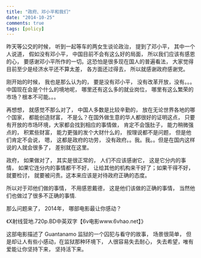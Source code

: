```yaml
---
title: "政府、邓小平和我们"
date: "2014-10-25"
comments: true
tags: [policy]
---
```


昨天等公交的时候， 听到一起等车的两女生谈论政治， 提到了邓小平， 其中一个人说道， 假如没有邓小平， 中国目前不会有这么好的局面， 所以我们应该有感恩的心， 要感谢邓小平所作的一切。这恐怕是很多现在国人的普遍看法， 大家觉得目前至少是经济水平还不算太差， 各方面还过得去， 所以就感谢政府感谢党。


刚开始的时候， 我也是那么认为的， 要是没有邓小平， 没有改革开放，没有。。。中国现在会是个什么的境地呢， 哪里还有这么多的就业岗位， 哪里有这么繁荣的市场？根本不可能。。。

再想想， 就感觉不那么对了， 中国人多数是比较辛勤的， 放在无论世界各地的哪个国家， 都能创造财富， 不是么？在国外做生意的华人都很好的证明这点， 只要有开放的市场环境，大家都会找到相应的事情做， 肯定不会饿肚子， 能力稍微强点的， 积累些财富， 能力更强的发个大财什么的， 按理说都不是问题， 但是他们肯定不会说， 嗯， 这都是政府的功劳， 没有政府。。我。我。。但是在国内这样说的人就会很多了， 差别就在这里。



政府， 如果做对了， 其实是很正常的， 人们不应该感谢它， 这是它分内的事情， 如果它连分内的事情都干不好， 让给其他的机构来干好了；如果干得不好， 就要检讨， 就要被问责。这本来应该是对待政府正确的态度。

所以对于邓他们做的事情， 不用感恩戴德， 这是他们该做的正确的事情， 当然他们也做过了很多不正确的事情.

那么问题来了， 2014年， 哪部电影最让你感动？

《X射线营地.720p.BD中英双字【6v电影www.6vhao.net】》


这部电影描述了 Guantanamo 监狱的一个囚犯与看守的故事， 场景很简单， 但是却让人有些小感动，在监狱那种环境下， 人很容易失去耐心， 失去希望，唯有爱能让你坚持下来， 坚持活下来。 



